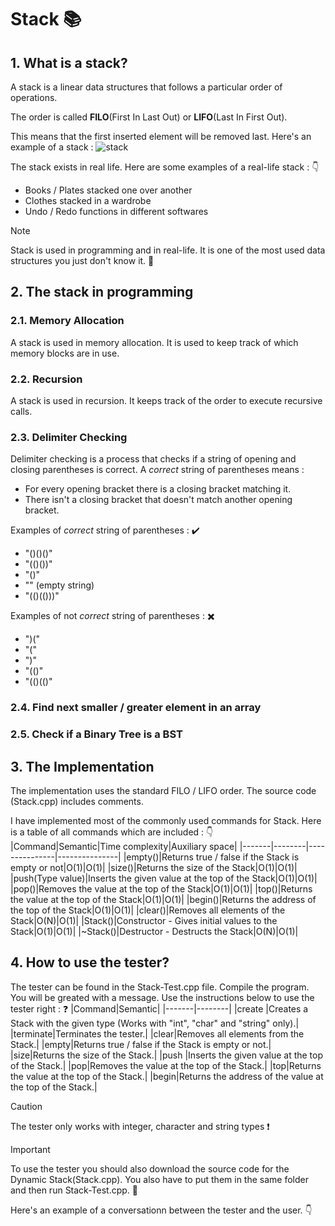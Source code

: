 # Stack 📚

## 1. What is a stack?
A stack is a linear data structures that follows a particular order of operations.

The order is called **FILO**(First In Last Out) or **LIFO**(Last In First Out). 

This means that the first inserted element will be removed last.
Here's an example of a stack :
![stack](https://github.com/NValchanov09/Dynamic-Data-Structures/assets/158312030/f5ac625e-df1e-4c9f-99f7-46194c963e23)

The stack exists in real life. Here are some examples of a real-life stack : 👇
 - Books / Plates stacked one over another
 - Clothes stacked in a wardrobe
 - Undo / Redo functions in different softwares

> [!NOTE]
> Stack is used in programming and in real-life. It is one of the most used data structures you just don't know it. 🙂

## 2. The stack in programming
### 2.1. Memory Allocation
A stack is used in memory allocation. It is used to keep track of which memory blocks are in use. 
### 2.2. Recursion 
A stack is used in recursion. It keeps track of the order to execute recursive calls.
### 2.3. Delimiter Checking
Delimiter checking is a process that checks if a string of opening and closing parentheses is correct.
A *correct* string of parentheses means :
 - For every opening bracket there is a closing bracket matching it.
 - There isn't a closing bracket that doesn't match another opening bracket.


Examples of *correct* string of parentheses : ✔️
 - "()()()"
 - "(()())"
 - "()"
 - "" (empty string)
 - "(()(()))"

Examples of not *correct* string of parentheses : ✖️
 - ")("
 - "("
 - ")"
 - "(()"
 - "(()(()"

### 2.4. Find next smaller / greater element in an array

### 2.5. Check if a Binary Tree is a BST

## 3. The Implementation
The implementation uses the standard FILO / LIFO order.
The source code (Stack.cpp) includes comments.

I have implemented most of the commonly used commands for Stack. Here is a table of all commands which are included : 👇
|Command|Semantic|Time complexity|Auxiliary space|
|-------|--------|---------------|---------------|
|empty()|Returns true / false if the Stack is empty or not|O(1)|O(1)|
|size()|Returns the size of the Stack|O(1)|O(1)|
|push(Type value)|Inserts the given value at the top of the Stack|O(1)|O(1)|
|pop()|Removes the value at the top of the Stack|O(1)|O(1)|
|top()|Returns the value at the top of the Stack|O(1)|O(1)|
|begin()|Returns the address of the top of the Stack|O(1)|O(1)|
|clear()|Removes all elements of the Stack|O(N)|O(1)|
|Stack()|Constructor - Gives initial values to the Stack|O(1)|O(1)|
|~Stack()|Destructor - Destructs the Stack|O(N)|O(1)|

## 4. How to use the tester?
The tester can be found in the Stack-Test.cpp file. Compile the program. You will be greated with a message. Use the instructions below to use the tester right : ❓
|Command|Semantic|
|-------|--------|
|create <Type>|Creates a Stack with the given type (Works with "int", "char" and "string" only).|
|terminate|Terminates the tester.|
|clear|Removes all elements from the Stack.|
|empty|Returns true / false if the Stack is empty or not.|
|size|Returns the size of the Stack.|
|push <value>|Inserts the given value at the top of the Stack.|
|pop|Removes the value at the top of the Stack.|
|top|Returns the value at the top of the Stack.|
|begin|Returns the address of the value at the top of the Stack.|

> [!CAUTION]
> The tester only works with integer, character and string types ❗

> [!IMPORTANT]
> To use the tester you should also download the source code for the Dynamic Stack(Stack.cpp). You also have to put them in the same folder and then run Stack-Test.cpp. 💜

Here's an example of a conversationn between the tester and the user. 👇
